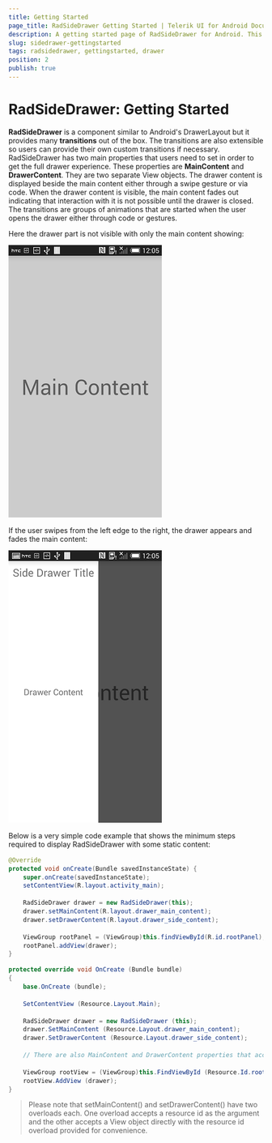 ```yaml
---
title: Getting Started
page_title: RadSideDrawer Getting Started | Telerik UI for Android Documentation
description: A getting started page of RadSideDrawer for Android. This article explains what are the steps to create a RadSideDrawer instance from scratch.
slug: sidedrawer-gettingstarted
tags: radsidedrawer, gettingstarted, drawer
position: 2
publish: true
---
```


# RadSideDrawer: Getting Started

**RadSideDrawer** is a component similar to Android's DrawerLayout but it provides many **transitions** out of the box. The transitions are also extensible so users can provide their own custom transitions if necessary.
RadSideDrawer has two main properties that users need to set in order to get the full drawer experience. These properties are **MainContent** and **DrawerContent**. They are two separate View objects. The drawer
content is displayed beside the main content either through a swipe gesture or via code. When the drawer content is visible, the main content fades out indicating that interaction with it is not possible until the drawer is
closed. The transitions are groups of animations that are started when the user opens the drawer either through code or gestures.

Here the drawer part is not visible with only the main content showing:

![TelerikUI-SideDrawer-Getting-Started](images/drawer-getting-started-1.png "Side drawer main content.")

If the user swipes from the left edge to the right, the drawer appears and fades the main content:

![TelerikUI-SideDrawer-Getting-Started](images/drawer-getting-started-2.png "Drawer content.")

Below is a very simple code example that shows the minimum steps required to display RadSideDrawer with some static content:

```Java
@Override
protected void onCreate(Bundle savedInstanceState) {
	super.onCreate(savedInstanceState);
	setContentView(R.layout.activity_main);
	
	RadSideDrawer drawer = new RadSideDrawer(this);
	drawer.setMainContent(R.layout.drawer_main_content);
	drawer.setDrawerContent(R.layout.drawer_side_content);

	ViewGroup rootPanel = (ViewGroup)this.findViewById(R.id.rootPanel);
	rootPanel.addView(drawer);
}
```

```C#
protected override void OnCreate (Bundle bundle)
{
	base.OnCreate (bundle);

	SetContentView (Resource.Layout.Main);

	RadSideDrawer drawer = new RadSideDrawer (this);
	drawer.SetMainContent (Resource.Layout.drawer_main_content);
	drawer.SetDrawerContent (Resource.Layout.drawer_side_content);
	
	// There are also MainContent and DrawerContent properties that accept a View directly.

	ViewGroup rootView = (ViewGroup)this.FindViewById (Resource.Id.rootView);
	rootView.AddView (drawer);
}
```

>Please note that setMainContent() and setDrawerContent() have two overloads each. One overload accepts a resource id as the argument and the other accepts a View object directly with the resource id overload provided
for convenience.
